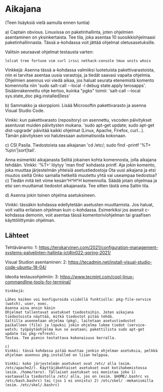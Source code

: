 # Aikajana #

(Teen lisäyksiä vielä aamulla ennen tuntia)

a) Captain obvious. Linuxissa on paketinhallinta, joten ohjelmien asentaminen on yksinkertaista. Tee tila, joka asentaa 10 suosikkiohjelmaasi paketinhallinnasta. Tässä a-kohdassa voit jättää ohjelmat oletusasetuksille.

Valitsin seuraavat ohjelmat testausta varten:
```
lolcat tree fortune vim curl irssi nethack-console tmux units whois
```


Vinkkejä: Asenna tässä a-kohdassa valmiiksi luotetuista pakettivarastoista, niin ei tarvitse asentaa uusia varastoja, ja tiedät saavasi vapaita ohjelmia. Ohjelmien asennus voi viedä aikaa, jos haluat seurata etenemistä komento komennolta niin 'sudo salt-call --local -l debug state.apply terosapps'. Sisäänrakennettu ohje kertoo, kuinka "pgks" toimii: 'salt-call --local sys.state_doc pkg.installed|less'

b) Sammakko ja skorppioni. Lisää Microsoftin pakettivarasto ja asenna Visual Studio Code.

Vinkki: kun pakettivarasto (repository) on asennettu, vscoden päivitykset asentuvat muiden päivitysten mukana. 'sudo apt-get update; sudo apt-get dist-upgrade' päivitää kaikki ohjelmat (Linux, Apache, Firefox, curl...). Tämän päivityksen voi halutessaan automatisoida kokonaan.

c) CSI Pasila. Tiedostoista saa aikajanan 'cd /etc/; sudo find -printf '%T+ %p\n'|sort|tail'.

Anna esimerkki aikajanasta
Selitä jokainen kohta komennosta, jolla aikajana tehdään. Vinkki: '%T+' löytyy 'man find' kohdasta printf.
Aja jokin komento, joka muuttaa järjestelmän yhteisiä asetustiedostoja
Ota uusi aikajana ja etsi muutos sieltä
Onko samalla hetkellä muutettu yhtä vai useampaa tiedostoa?
c) Tiedän mitä teit viime kesän^H^H^H komennolla. Säädä jotain ohjelmaa ja etsi sen muuttamat tiedostot aikajanasta. Tee sitten tästä oma Saltin tila.

d) Asenna jokin toinen ohjelma asetuksineen.

Vinkki: tässäkin kohdassa edellytetään asetusten muuttamista. Jos haluat, voit valita erilaisen ohjelman kuin c-kohdassa. Esimerkiksi jos asensit c-kohdassa demonin, voit asentaa tässä komentoriviohjelman tai graafisen käyttöliittymän ohjelman.


## Lähteet ##

Tehtävänanto:
1: https://terokarvinen.com/2021/configuration-management-systems-palvelinten-hallinta-ict4tn022-spring-2021/

Visual Studion asentaminen:
2: https://tecadmin.net/install-visual-studio-code-ubuntu-18-04/

Ideoita testausohjelmiin:
3: https://www.tecmint.com/cool-linux-commandline-tools-for-terminal/


```
Vinkkejä:

Lähes kaiken voi konfiguroida viidellä funktiolla: pkg-file-service (watch), user, exec.
Asenna aina ensin käsin
Ohjelmat tallentavat asetukset tiedostoihin. Joten aikajana tiedostoista näyttää, mitkä tiedostot pitää tehdä.
Saltilla asennetaan ohjelma (pkg), laitetaan asetustiedostot paikalleen (file) ja lopuksi jokin ohjelma lukee tiedot (service-watch; työpöytäohjelma kun se avataan; pakettilista sudo apt-get update tai pkg-refresh).
Testaa. Tee pienin testattava kokonaisuus kerralla.

c)
Vinkki: tässä kohdassa pitää muuttaa jonkin ohjelman asetuksia, pelkkä ohjelman asennus pkg.installed on liian helppoa.

Vinkki: koko järjestelmän asetukset ovat /etc/ alla (esim. /etc/apache2/). Käyttäjäkohtaiset asetukset ovat kotihakemistossa (esim. /home/tero). Tällaiset asetukset voi monistaa joko 1) vastaavalla tiedostolla /etc/ alla, jos on (esim. $HOME/.bashrc vs /etc/bash.bashrc) tai (jos 1 ei onnistu) 2) /etc/skel/ -mekanismilla (esim. /etc/skel/.bashrc)

```
